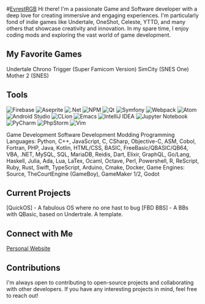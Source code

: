 #[EvrestRGB](benchspark.dev)
Hi there! I'm a passionate Game and Software developer with a deep love for creating immersive and engaging experiences. I'm particularly fond of indie games like Undertale, OneShot, Celeste, YTTD, and many others that showcase creativity and innovation. In my spare time, I enjoy coding mods and exploring the vast world of game development.

## My Favorite Games

Undertale
Chrono Trigger (Super Famicom Version)
SimCity (SNES One)
Mother 2 (SNES)

## Tools

![Firebase](https://img.shields.io/badge/Firebase-039BE5?style=for-the-badge&logo=Firebase&logoColor=white) ![Aseprite](https://img.shields.io/badge/Aseprite-FFFFFF?style=for-the-badge&logo=Aseprite&logoColor=#7D929E) ![.Net](https://img.shields.io/badge/.NET-5C2D91?style=for-the-badge&logo=.net&logoColor=white) ![NPM](https://img.shields.io/badge/NPM-%23CB3837.svg?style=for-the-badge&logo=npm&logoColor=white) ![Qt](https://img.shields.io/badge/Qt-%23217346.svg?style=for-the-badge&logo=Qt&logoColor=white) ![Symfony](https://img.shields.io/badge/symfony-%23000000.svg?style=for-the-badge&logo=symfony&logoColor=white) ![Webpack](https://img.shields.io/badge/webpack-%238DD6F9.svg?style=for-the-badge&logo=webpack&logoColor=black) ![Atom](https://img.shields.io/badge/Atom-%2366595C.svg?style=for-the-badge&logo=atom&logoColor=white) ![Android Studio](https://img.shields.io/badge/Android%20Studio-3DDC84.svg?style=for-the-badge&logo=android-studio&logoColor=white) ![CLion](https://img.shields.io/badge/CLion-black?style=for-the-badge&logo=clion&logoColor=white) ![Emacs](https://img.shields.io/badge/Emacs-%237F5AB6.svg?&style=for-the-badge&logo=gnu-emacs&logoColor=white) ![IntelliJ IDEA](https://img.shields.io/badge/IntelliJIDEA-000000.svg?style=for-the-badge&logo=intellij-idea&logoColor=white) ![Jupyter Notebook](https://img.shields.io/badge/jupyter-%23FA0F00.svg?style=for-the-badge&logo=jupyter&logoColor=white) ![PyCharm](https://img.shields.io/badge/pycharm-143?style=for-the-badge&logo=pycharm&logoColor=black&color=black&labelColor=green) ![PhpStorm](https://img.shields.io/badge/phpstorm-143?style=for-the-badge&logo=phpstorm&logoColor=black&color=black&labelColor=darkorchid) ![Vim](https://img.shields.io/badge/VIM-%2311AB00.svg?style=for-the-badge&logo=vim&logoColor=white) 

Game Development
Software Development
Modding
Programming Languages: Python, C++, JavaScript, C, CSharp, Objective-C, ASM, Cobol, Fortran, PHP, Java, Kotlin, HTML/CSS, BASIC, FreeBasic/QBASIC/QB64, VBA, .NET, MySQL, SQL, MariaDB, Reidis, Dart, Elixir, GraphQL, Go/Lang, Haskell, Julia, Ada, Lua, LaTex, Ocaml, Octave, Perl, Powershell, R, ReScript, Ruby, Rust, Swift, TypeScript, Arduino, Cmake, Docker,
Game Engines: Source, TheCourtEngine (GameBoy), GameMaker 1/2, Godot

## Current Projects
[QuickOS] - A fabulous OS where no one hast to bug
[FBD BBS] - A BBs with QBasic, based on Undertrale. A template.

## Connect with Me
[Personal Website](benchspark.dev)

## Contributions
I'm always open to contributing to open-source projects and collaborating with other developers. If you have any interesting projects in mind, feel free to reach out!
